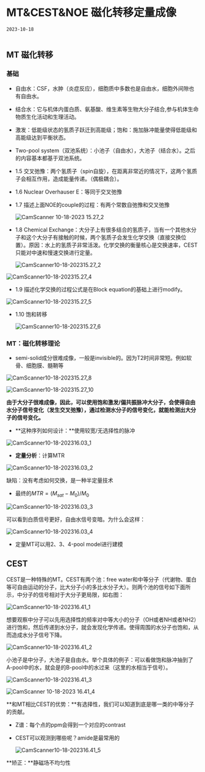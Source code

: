 # MT&CEST&NOE 磁化转移定量成像

```{note}
2023-10-18


```



## MT  磁化转移

### 基础

+ 自由水：CSF，水肿（炎症反应），细胞质中多数也是自由水，细胞外间隙也有自由水。
+ 结合水：它与机体内蛋白质、氨基酸、维生素等生物大分子结合,参与机体生命物质生化活动和生理活动。

+ 激发：低能级状态的氢质子跃迁到高能级；饱和：施加脉冲能量使得低能级和高能级达到平衡状态。

+ Two-pool system（双池系统）：小池子（自由水），大池子（结合水）。之后的内容基本都基于双池系统。

+ 1.5 交叉弛豫：两个氢质子（spin自旋），在距离非常近的情况下，这两个氢质子会相互作用，造成能量传递。（偶极耦合）。

+ 1.6 Nuclear Overhauser E：等同于交叉弛豫

+ 1.7 描述上面NOE的couple的过程：有两个常数自弛豫和交叉弛豫

  ![CamScanner 10-18-2023 15.27_2](https://ossjiyaoliu.oss-cn-beijing.aliyuncs.com/uPic/CamScanner%2010-18-2023%2015.27_2.jpg)

+ 1.8 Chemical Exchange：大分子上有很多结合的氢质子，当有一个其他水分子和这个大分子有接触的时候，两个氢质子会发生化学交换（直接交换位置）。原因：水上的氢质子非常活泼。化学交换的衡量核心是交换速率，CEST只能对中速和慢速交换进行定量。

  ![CamScanner10-18-202315.27_2](https://ossjiyaoliu.oss-cn-beijing.aliyuncs.com/uPic/CamScanner%252010-18-2023%252015.27_2.jpg)

![CamScanner10-18-202315.27_4](https://ossjiyaoliu.oss-cn-beijing.aliyuncs.com/uPic/CamScanner%252010-18-2023%252015.27_4-20231018154908622.jpg)

+ 1.9 描述化学交换的过程公式是在Block equation的基础上进行modify。

![CamScanner10-18-202315.27_5](https://ossjiyaoliu.oss-cn-beijing.aliyuncs.com/uPic/CamScanner%252010-18-2023%252015.27_5-20231018154809423.jpg)

+ 1.10 饱和转移

  ![CamScanner10-18-202315.27_6](https://ossjiyaoliu.oss-cn-beijing.aliyuncs.com/uPic/CamScanner%252010-18-2023%252015.27_6.jpg)

### MT：磁化转移理论

+ semi-solid成分很难成像，一般是invisible的。因为T2时间非常短。例如软骨、细胞膜、髓鞘等

![CamScanner10-18-202315.27_8](https://ossjiyaoliu.oss-cn-beijing.aliyuncs.com/uPic/CamScanner%252010-18-2023%252015.27_8-20231018155358384.jpg)

![CamScanner10-18-202315.27_10](https://ossjiyaoliu.oss-cn-beijing.aliyuncs.com/uPic/CamScanner%252010-18-2023%252015.27_10.jpg)

**由于大分子很难成像，因此，可以使用饱和激发/偏共振脉冲大分子，会使得自由水分子信号变化（发生交叉弛豫），通过检测水分子的信号变化，就能检测出大分子的信号变化。**

+ **这种序列如何设计：**使用较宽/无选择性的脉冲

![CamScanner10-18-202316.03_1](https://ossjiyaoliu.oss-cn-beijing.aliyuncs.com/uPic/CamScanner%252010-18-2023%252016.03_1-20231018160342019.jpg)

+ **定量分析**：计算MTR

![CamScanner10-18-202316.03_2](https://ossjiyaoliu.oss-cn-beijing.aliyuncs.com/uPic/CamScanner%252010-18-2023%252016.03_2.jpg)

缺陷：没有考虑如何交换，是一种半定量技术

+ 最终的$MTR = (M_{sat}-M_0)/M_0$

![CamScanner10-18-202316.03_3](https://ossjiyaoliu.oss-cn-beijing.aliyuncs.com/uPic/CamScanner%252010-18-2023%252016.03_3.jpg)

可以看到白质信号更好，自由水信号变暗。为什么会这样：

![CamScanner10-18-202316.03_4](https://ossjiyaoliu.oss-cn-beijing.aliyuncs.com/uPic/CamScanner%252010-18-2023%252016.03_4.jpg)

+ 定量MT可以用2、3、4-pool model进行建模

## CEST

CEST是一种特殊的MT。CEST有两个池：free water和中等分子（代谢物、蛋白等可自由运动的分子，比大分子小的多比水分子大）。则两个池的信号如下面所示，中分子的信号相对于大分子更局限，如右图：

![CamScanner10-18-202316.41_1](https://ossjiyaoliu.oss-cn-beijing.aliyuncs.com/uPic/CamScanner%252010-18-2023%252016.41_1.jpg)

想要观察中分子可以先用选择性的频率对中等大小的分子（OH或者NH或者NH2）进行饱和，然后传递到水分子，就会发现化学传递。使得周围的水分子也饱和，从而造成水分子信号下降。

![CamScanner10-18-202316.41_2](https://ossjiyaoliu.oss-cn-beijing.aliyuncs.com/uPic/CamScanner%252010-18-2023%252016.41_2.jpg)

小池子是中分子，大池子是自由水。举个具体的例子：可以看做饱和脉冲抽到了A-pool中的水，就会是的B-pool中的水过来（这里的水相当于信号）。

![CamScanner10-18-202316.41_3](https://ossjiyaoliu.oss-cn-beijing.aliyuncs.com/uPic/CamScanner%252010-18-2023%252016.41_3.jpg)

![CamScanner 10-18-2023 16.41_4](https://ossjiyaoliu.oss-cn-beijing.aliyuncs.com/uPic/CamScanner%2010-18-2023%2016.41_4.jpg)

**和MT相比CEST的优势：**有选择性，我们可以知道到底是哪一类的中等分子的贡献。

+ Z谱：每个点的ppm会得到一个对应的contrast

+ CEST可以观测到哪些呢？amide是最常用的

  ![CamScanner10-18-202316.41_5](https://ossjiyaoliu.oss-cn-beijing.aliyuncs.com/uPic/CamScanner%252010-18-2023%252016.41_5.jpg)

**矫正：**静磁场不均匀性